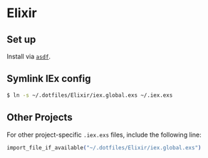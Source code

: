 Elixir
======


## Set up

Install via [`asdf`](https://github.com/asdf-vm/asdf).


## Symlink IEx config

```bash
$ ln -s ~/.dotfiles/Elixir/iex.global.exs ~/.iex.exs
```

## Other Projects

For other project-specific `.iex.exs` files, include the following line:

```elixir
import_file_if_available("~/.dotfiles/Elixir/iex.global.exs")
```
